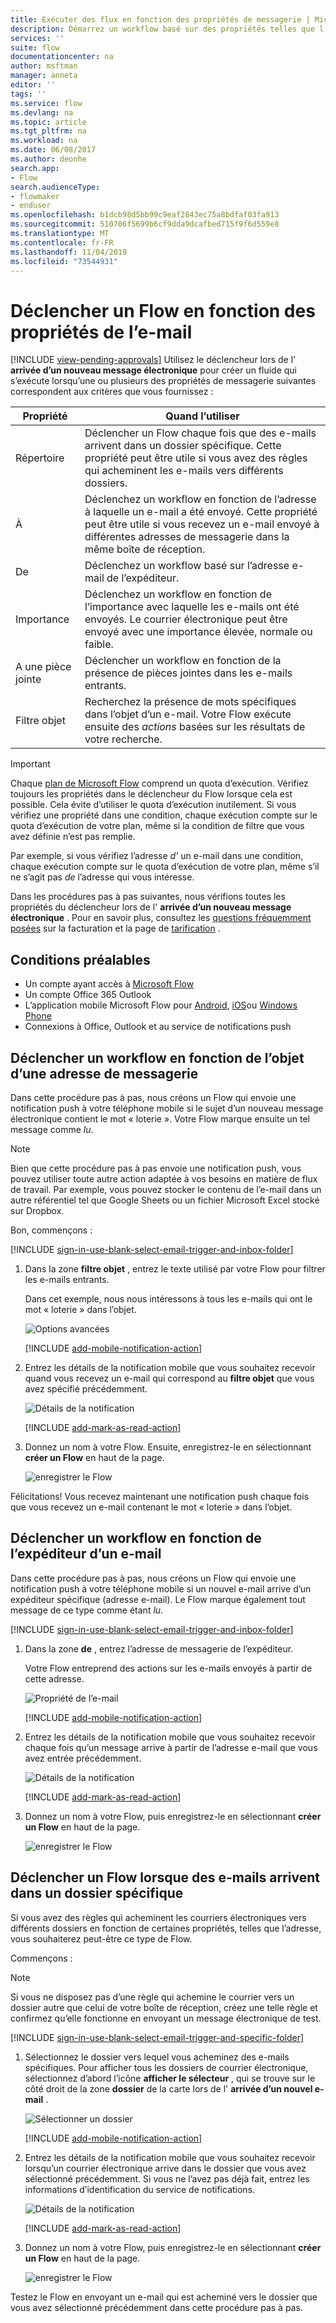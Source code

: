 ```yaml
---
title: Exécuter des flux en fonction des propriétés de messagerie | Microsoft Docs
description: Démarrez un workflow basé sur des propriétés telles que l’objet, l’adresse de l’expéditeur ou l’adresse du destinataire d’un e-mail.
services: ''
suite: flow
documentationcenter: na
author: msftman
manager: anneta
editor: ''
tags: ''
ms.service: flow
ms.devlang: na
ms.topic: article
ms.tgt_pltfrm: na
ms.workload: na
ms.date: 06/08/2017
ms.author: deonhe
search.app:
- Flow
search.audienceType:
- flowmaker
- enduser
ms.openlocfilehash: b1dcb98d5bb99c9eaf2843ec75a8bdfaf03fa913
ms.sourcegitcommit: 510706f5699b6cf9dda9dcafbed715f9f6d559e8
ms.translationtype: MT
ms.contentlocale: fr-FR
ms.lasthandoff: 11/04/2019
ms.locfileid: "73544931"
---
```

# <a name="trigger-a-flow-based-on-email-properties"></a>Déclencher un Flow en fonction des propriétés de l’e-mail
[!INCLUDE [view-pending-approvals](includes/cc-rebrand.md)]
Utilisez le déclencheur lors de l' **arrivée d’un nouveau message électronique** pour créer un fluide qui s’exécute lorsqu’une ou plusieurs des propriétés de messagerie suivantes correspondent aux critères que vous fournissez :

| Propriété | Quand l’utiliser |
| --- | --- |
| Répertoire |Déclencher un Flow chaque fois que des e-mails arrivent dans un dossier spécifique. Cette propriété peut être utile si vous avez des règles qui acheminent les e-mails vers différents dossiers. |
| À |Déclenchez un workflow en fonction de l’adresse à laquelle un e-mail a été envoyé. Cette propriété peut être utile si vous recevez un e-mail envoyé à différentes adresses de messagerie dans la même boîte de réception. |
| De |Déclenchez un workflow basé sur l’adresse e-mail de l’expéditeur. |
| Importance |Déclenchez un workflow en fonction de l’importance avec laquelle les e-mails ont été envoyés. Le courrier électronique peut être envoyé avec une importance élevée, normale ou faible. |
| A une pièce jointe |Déclencher un workflow en fonction de la présence de pièces jointes dans les e-mails entrants. |
| Filtre objet |Recherchez la présence de mots spécifiques dans l’objet d’un e-mail. Votre Flow exécute ensuite des *actions* basées sur les résultats de votre recherche. |

> [!IMPORTANT]
> Chaque [plan de Microsoft Flow](https://flow.microsoft.com/pricing/) comprend un quota d’exécution. Vérifiez toujours les propriétés dans le déclencheur du Flow lorsque cela est possible. Cela évite d’utiliser le quota d’exécution inutilement. Si vous vérifiez une propriété dans une condition, chaque exécution compte sur le quota d’exécution de votre plan, même si la condition de filtre que vous avez définie n’est pas remplie. 

Par exemple, si vous vérifiez l’adresse *d'* un e-mail dans une condition, chaque exécution compte sur le quota d’exécution de votre plan, même s’il ne s’agit pas *de* l’adresse qui vous intéresse.
> 
> 

Dans les procédures pas à pas suivantes, nous vérifions toutes les propriétés du déclencheur lors de l' **arrivée d’un nouveau message électronique** . Pour en savoir plus, consultez les [questions fréquemment posées](billing-questions.md#what-counts-as-a-run) sur la facturation et la page de [tarification](https://ms.flow.microsoft.com/pricing/) .

## <a name="prerequisites"></a>Conditions préalables
* Un compte ayant accès à [Microsoft Flow](https://flow.microsoft.com)
* Un compte Office 365 Outlook
* L’application mobile Microsoft Flow pour [Android](https://aka.ms/flowmobiledocsandroid), [iOS](https://aka.ms/flowmobiledocsios)ou [Windows Phone](https://aka.ms/flowmobilewindows)
* Connexions à Office, Outlook et au service de notifications push

## <a name="trigger-a-flow-based-on-an-emails-subject"></a>Déclencher un workflow en fonction de l’objet d’une adresse de messagerie
Dans cette procédure pas à pas, nous créons un Flow qui envoie une notification push à votre téléphone mobile si le sujet d’un nouveau message électronique contient le mot « loterie ». Votre Flow marque ensuite un tel message comme *lu*.

>[!NOTE]
>Bien que cette procédure pas à pas envoie une notification push, vous pouvez utiliser toute autre action adaptée à vos besoins en matière de flux de travail. Par exemple, vous pouvez stocker le contenu de l’e-mail dans un autre référentiel tel que Google Sheets ou un fichier Microsoft Excel stocké sur Dropbox.

Bon, commençons :

[!INCLUDE [sign-in-use-blank-select-email-trigger-and-inbox-folder](includes/sign-in-use-blank-select-email-trigger-and-inbox-folder.md)]

1. Dans la zone **filtre objet** , entrez le texte utilisé par votre Flow pour filtrer les e-mails entrants.
   
     Dans cet exemple, nous nous intéressons à tous les e-mails qui ont le mot « loterie » dans l’objet.
   
    ![Options avancées](./media/email-triggers/email-triggers-subject-text.png)

    [!INCLUDE [add-mobile-notification-action](includes/add-mobile-notification-action.md)]

1. Entrez les détails de la notification mobile que vous souhaitez recevoir quand vous recevez un e-mail qui correspond au **filtre objet** que vous avez spécifié précédemment.
   
    ![Détails de la notification](./media/email-triggers/email-triggers-4.png)

    [!INCLUDE [add-mark-as-read-action](includes/add-mark-as-read-action.md)]

1. Donnez un nom à votre Flow. Ensuite, enregistrez-le en sélectionnant **créer un Flow** en haut de la page.
   
    ![enregistrer le Flow](./media/email-triggers/email-triggers-subject-notification.png)

Félicitations! Vous recevez maintenant une notification push chaque fois que vous recevez un e-mail contenant le mot « loterie » dans l’objet.

## <a name="trigger-a-flow-based-on-an-emails-sender"></a>Déclencher un workflow en fonction de l’expéditeur d’un e-mail
Dans cette procédure pas à pas, nous créons un Flow qui envoie une notification push à votre téléphone mobile si un nouvel e-mail arrive d’un expéditeur spécifique (adresse e-mail). Le Flow marque également tout message de ce type comme étant *lu*.

[!INCLUDE [sign-in-use-blank-select-email-trigger-and-inbox-folder](includes/sign-in-use-blank-select-email-trigger-and-inbox-folder.md)]

1. Dans la zone **de** , entrez l’adresse de messagerie de l’expéditeur. 
   
     Votre Flow entreprend des actions sur les e-mails envoyés à partir de cette adresse.
   
    ![Propriété de l’e-mail](./media/email-triggers/email-triggers-from.png)

    [!INCLUDE [add-mobile-notification-action](includes/add-mobile-notification-action.md)]

1. Entrez les détails de la notification mobile que vous souhaitez recevoir chaque fois qu’un message arrive à partir de l’adresse e-mail que vous avez entrée précédemment.
   
    ![Détails de la notification](./media/email-triggers/email-triggers-sender-notification.png)

    [!INCLUDE [add-mark-as-read-action](includes/add-mark-as-read-action.md)]

1. Donnez un nom à votre Flow, puis enregistrez-le en sélectionnant **créer un Flow** en haut de la page.
   
    ![enregistrer le Flow](./media/email-triggers/email-triggers-sender-5.png)

## <a name="trigger-a-flow-when-emails-arrive-in-a-specific-folder"></a>Déclencher un Flow lorsque des e-mails arrivent dans un dossier spécifique
Si vous avez des règles qui acheminent les courriers électroniques vers différents dossiers en fonction de certaines propriétés, telles que l’adresse, vous souhaiterez peut-être ce type de Flow.

Commençons :

> [!NOTE]
> Si vous ne disposez pas d’une règle qui achemine le courrier vers un dossier autre que celui de votre boîte de réception, créez une telle règle et confirmez qu’elle fonctionne en envoyant un message électronique de test.
> 
> 

[!INCLUDE [sign-in-use-blank-select-email-trigger-and-specific-folder](includes/sign-in-use-blank-select-email-trigger-and-specific-folder.md)]

1. Sélectionnez le dossier vers lequel vous acheminez des e-mails spécifiques. Pour afficher tous les dossiers de courrier électronique, sélectionnez d’abord l’icône **afficher le sélecteur** , qui se trouve sur le côté droit de la zone **dossier** de la carte lors de l' **arrivée d’un nouvel e-mail** .
   
    ![Sélectionner un dossier](./media/email-triggers/email-triggers-2.png)

    [!INCLUDE [add-mobile-notification-action](includes/add-mobile-notification-action.md)]

1. Entrez les détails de la notification mobile que vous souhaitez recevoir lorsqu’un courrier électronique arrive dans le dossier que vous avez sélectionné précédemment. Si vous ne l’avez pas déjà fait, entrez les informations d’identification du service de notifications.
   
    ![Détails de la notification](./media/email-triggers/email-triggers-folder-notification.png)

    [!INCLUDE [add-mark-as-read-action](includes/add-mark-as-read-action.md)]

1. Donnez un nom à votre Flow, puis enregistrez-le en sélectionnant **créer un Flow** en haut de la page.
   
    ![enregistrer le Flow](./media/email-triggers/email-triggers-7.png)

Testez le Flow en envoyant un e-mail qui est acheminé vers le dossier que vous avez sélectionné précédemment dans cette procédure pas à pas.

